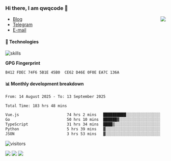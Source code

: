 <!--![](https://user-images.githubusercontent.com/22412567/89914023-fb3a6e80-dc26-11ea-82ba-5ed80e2ffb69.jpg)-->

### Hi there, I am qwqcode 👋

<img src="https://github-readme-stats.mrdulin.vercel.app/api?username=qwqcode&count_private=true&show_icons=true&hide_border=true&icon_color=586069&title_color=0366d6" align="right">

- [Blog](https://qwqaq.com/)
- [Telegram](https://t.me/qwqcode)
- [E-mail](mailto:qwqcode@gmail.com)

#### 🔧 Technologies

![skills](https://skillicons.dev/icons?i=go,ts,cs,js,java,php,py,regex,docker,git,svelte,sass,vue,nuxtjs,webpack,vite,laravel,electron,redis,vscode,visualstudio,idea,androidstudio,figma,ai,ps,pr,powershell,vim,bash&theme=light)

**GPG Fingerprint**

```
B412 FDEC 74F6 5B1E 45B0  CE62 D46E 0F0E EA7C 136A
```

#### 📊 Monthly development breakdown

<!--START_SECTION:waka-->

```txt
From: 14 August 2025 - To: 13 September 2025

Total Time: 183 hrs 48 mins

Vue.js                     74 hrs 2 mins   ██████████░░░░░░░░░░░░░░░   40.28 %
Go                         50 hrs 10 mins  ██████▓░░░░░░░░░░░░░░░░░░   27.30 %
TypeScript                 31 hrs 34 mins  ████▒░░░░░░░░░░░░░░░░░░░░   17.18 %
Python                     5 hrs 39 mins   ▓░░░░░░░░░░░░░░░░░░░░░░░░   03.08 %
JSON                       3 hrs 53 mins   ▓░░░░░░░░░░░░░░░░░░░░░░░░   02.11 %
```

<!--END_SECTION:waka-->

![visitors](https://visitor-badge.laobi.icu/badge?page_id=qwqcode.visitor-badge)

<p>
  <img src="https://api.githubtrends.io/user/svg/qwqcode/langs?time_range=one_year&theme=classic" />
  <img src="https://api.githubtrends.io/user/svg/qwqcode/repos?time_range=one_year&theme=classic" />
  <img src="https://github-readme-stats.vercel.app/api/top-langs?username=qwqcode&show_icons=true&locale=en&layout=compact&hide=html&langs_count=20" />
</p>

